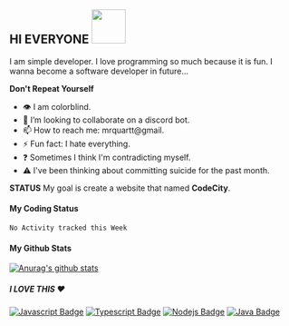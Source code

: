 ## HI EVERYONE <img src="https://media.giphy.com/media/ToMjGpQl18AemDAby3S/giphy.gif" width="60" height="60" />

I am simple developer. I love programming so much because it is fun. I wanna become a software developer in future...

**Don't Repeat Yourself**


- :eye: I am colorblind.
- 👯 I’m looking to collaborate on a discord bot.
- 📫 How to reach me: mrquartt@gmail.
- ⚡ Fun fact: I hate everything.
- :question: Sometimes I think I'm contradicting myself.
- :warning: I've been thinking about committing suicide for the past month.


**STATUS**
My goal is create a website that named **CodeCity**.

#### My Coding Status

<!--START_SECTION:waka-->
```text
No Activity tracked this Week
```
<!--END_SECTION:waka-->

#### My Github Stats

[![Anurag's github stats](https://github-readme-stats.vercel.app/api?username=xkraltr&&theme=tokyonight)](https://github.com/anuraghazra/github-readme-stats)

##### I LOVE THIS :heart:

[![Javascript Badge](https://img.shields.io/badge/-Javascript-F0DB4F?style=for-the-badge&labelColor=black&logo=javascript&logoColor=F0DB4F)](#) [![Typescript Badge](https://img.shields.io/badge/-Typescript-007acc?style=for-the-badge&labelColor=black&logo=typescript&logoColor=007acc)](#) [![Nodejs Badge](https://img.shields.io/badge/-Nodejs-3C873A?style=for-the-badge&labelColor=black&logo=node.js&logoColor=3C873A)](#)
[![Java Badge](https://img.shields.io/badge/-Java-ddd?style=for-the-badge&logo=java&logoColor=red&labelColor=eee)](#)
